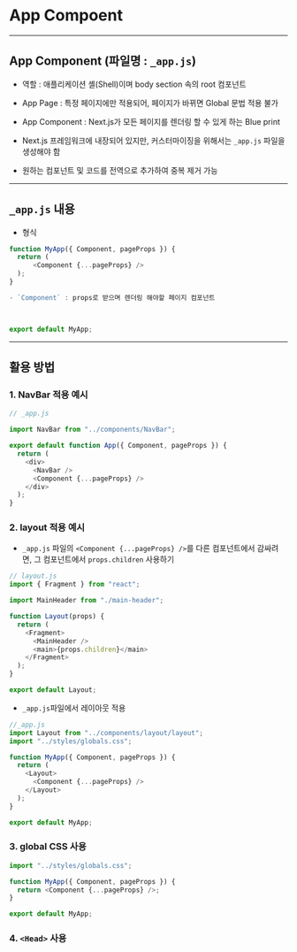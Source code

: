 # App Compoent

---

## App Component (파일명 : `_app.js`)

- 역할 : 애플리케이션 셸(Shell)이며 body section 속의 root 컴포넌트

- App Page : 특정 페이지에만 적용되어, 페이지가 바뀌면 Global 문법 적용 불가

- App Component : Next.js가 모든 페이지를 렌더링 할 수 있게 하는 Blue print

- Next.js 프레임워크에 내장되어 있지만, 커스터마이징을 위해서는 `_app.js` 파일을 생성해야 함

- 원하는 컴포넌트 및 코드를 전역으로 추가하여 중복 제거 가능

---

## `_app.js` 내용

- 형식

```js
function MyApp({ Component, pageProps }) {
  return (
      <Component {...pageProps} />
  );
}

- `Component` : props로 받으며 렌더링 해야할 페이지 컴포넌트



export default MyApp;
```

---

## 활용 방법

### 1. NavBar 적용 예시

```js
// _app.js

import NavBar from "../components/NavBar";

export default function App({ Component, pageProps }) {
  return (
    <div>
      <NavBar />
      <Component {...pageProps} />
    </div>
  );
}
```

### 2. layout 적용 예시

- `_app.js` 파일의 `<Component {...pageProps} />`를 다른 컴포넌트에서 감싸려면, 그 컴포넌트에서 `props.children` 사용하기

```js
// layout.js
import { Fragment } from "react";

import MainHeader from "./main-header";

function Layout(props) {
  return (
    <Fragment>
      <MainHeader />
      <main>{props.children}</main>
    </Fragment>
  );
}

export default Layout;
```

- `_app.js`파일에서 레이아웃 적용

```js
//_app.js
import Layout from "../components/layout/layout";
import "../styles/globals.css";

function MyApp({ Component, pageProps }) {
  return (
    <Layout>
      <Component {...pageProps} />
    </Layout>
  );
}

export default MyApp;
```

### 3. global CSS 사용

```js
import "../styles/globals.css";

function MyApp({ Component, pageProps }) {
  return <Component {...pageProps} />;
}

export default MyApp;
```

### 4. `<Head>` 사용
